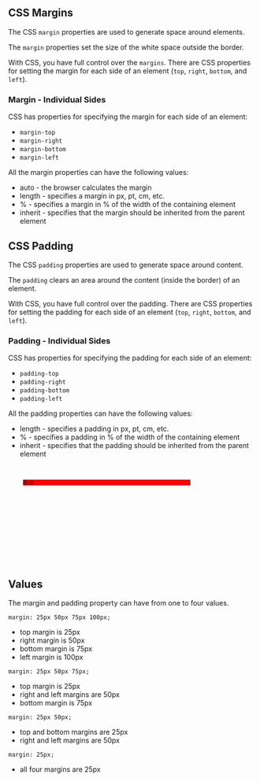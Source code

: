 
## CSS Margins
The CSS `margin` properties are used to generate space around elements.

The `margin` properties set the size of the white space outside the border.

With CSS, you have full control over the `margins`. There are CSS properties for setting the margin for each side of an element (`top`, `right`, `bottom`, and `left`).

### Margin - Individual Sides
CSS has properties for specifying the margin for each side of an element:

* `margin-top`
* `margin-right`
* `margin-bottom`
* `margin-left`

All the margin properties can have the following values:

* auto - the browser calculates the margin
* length - specifies a margin in px, pt, cm, etc.
* % - specifies a margin in % of the width of the containing element
* inherit - specifies that the margin should be inherited from the parent element

## CSS Padding
The CSS `padding` properties are used to generate space around content.

The `padding` clears an area around the content (inside the border) of an element.

With CSS, you have full control over the padding. There are CSS properties for setting the padding for each side of an element (`top`, `right`, `bottom`, and `left`).

### Padding - Individual Sides

CSS has properties for specifying the padding for each side of an element:

* `padding-top`
* `padding-right`
* `padding-bottom`
* `padding-left`

All the padding properties can have the following values:

* length - specifies a padding in px, pt, cm, etc.
* % - specifies a padding in % of the width of the containing element
* inherit - specifies that the padding should be inherited from the parent element

<div class="box" style="background: url('http://www.svahtml.com/images/padding.gif') no-repeat; width: 400px; height: 200px; overflow: hidden;margin-bottom:10px;">
<div style="margin: 10px; border: 10px solid transparent; padding: 10px; height: 140px;"><span style="background-color: red; display: block;font-size:12px;line-height:1em;">Box</span></div>
</div>

## Values

The margin and padding property can have from one to four values.

`margin: 25px 50px 75px 100px;`

* top margin is 25px
* right margin is 50px
* bottom margin is 75px
* left margin is 100px


`margin: 25px 50px 75px;`

* top margin is 25px
* right and left margins are 50px
* bottom margin is 75px


`margin: 25px 50px;`


* top and bottom margins are 25px
* right and left margins are 50px


`margin: 25px;`

* all four margins are 25px
